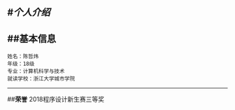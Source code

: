 #***个人介绍***
---
##**基本信息**
---
    姓名：陈哲炜
    年级：18级
    专业：计算机科学与技术
    就读学校：浙江大学城市学院
---
##**荣誉**
    2018程序设计新生赛三等奖
